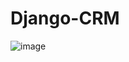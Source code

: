 # Django-CRM

![image](https://github.com/p180060/Django-CRM/assets/43399954/3fa5024e-f72c-484d-97bb-55e1d235727f)
